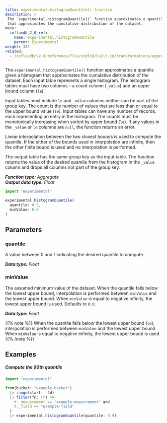 ```yaml
---
title: experimental.histogramQuantile() function
description: >
 The `experimental.histogramQuantile()` function approximates a quantile given a histogram
 that approximates the cumulative distribution of the dataset.
menu:
  influxdb_2_0_ref:
    name: experimental.histogramQuantile
    parent: Experimental
weight: 302
related:
  - /influxdb/v2.0/reference/flux/stdlib/built-in/transformations/aggregates/histogramquantile/
---
```


The `experimental.histogramQuantile()` function approximates a quantile given a histogram that
approximates the cumulative distribution of the dataset.
Each input table represents a single histogram.
The histogram tables must have two columns – a count column (`_value`) and an upper bound column (`le`).

Input tables must include `le` and `_value` columns neither can be part of the group key.
The count is the number of values that are less than or equal to the upper bound value (`le`).
Input tables can have any number of records, each representing an entry in the histogram.
The counts must be monotonically increasing when sorted by upper bound (`le`).
If any values in the `_value` or `le` columns are `null`, the function returns an error.

Linear interpolation between the two closest bounds is used to compute the quantile.
If the either of the bounds used in interpolation are infinite,
then the other finite bound is used and no interpolation is performed.

The output table has the same group key as the input table.
The function returns the value of the desired quantile from the histogram in the
`_value` column and drops all columns not part of the group key.

_**Function type:** Aggregate_  
_**Output data type:** Float_

```js
import "experimental"

experimental.histogramQuantile(
  quantile: 0.5,
  minValue: 0.0
)
```

## Parameters

### quantile
A value between 0 and 1 indicating the desired quantile to compute.

_**Data type:** Float_

### minValue
The assumed minimum value of the dataset.
When the quantile falls below the lowest upper bound, interpolation is performed between `minValue` and the lowest upper bound.
When `minValue` is equal to negative infinity, the lowest upper bound is used.
Defaults to `0.0`.

_**Data type:** Float_

{{% note %}}
When the quantile falls below the lowest upper bound (`le`),
interpolation is performed between `minValue` and the lowest upper bound.
When `minValue` is equal to negative infinity, the lowest upper bound is used.
{{% /note %}}

## Examples

##### Compute the 90th quantile
```js
import "experimental"

from(bucket: "example-bucket")
  |> range(start: -1d)
  |> filter(fn: (r) =>
    r._meausrement == "example-measurement" and
    r._field == "example-field"
  )
  |> experimental.histogramQuantile(quantile: 0.9)
```
